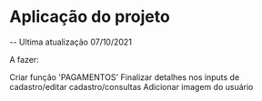 # Aplicação do projeto


-- Ultima atualização 07/10/2021

A fazer:

Criar função 'PAGAMENTOS'
Finalizar detalhes nos inputs de cadastro/editar cadastro/consultas
Adicionar imagem do usuário
